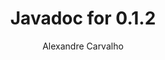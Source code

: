 ---
title: Javadoc for 0.1.2
author: Alexandre Carvalho
menu_title: 0.1.2
category: javadoc_docs
layout: iframe
iframe_url: /docs/0.1.2/site/apidocs/index.html
order: 8
---